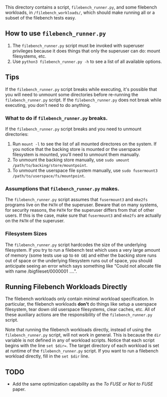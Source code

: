 This directory contains a script, `filebench_runner.py`, and some filebench workloads,
in `/filebench_workloads/`, which should make running all or a subset of the
filebench tests easy.

## How to use `filebench_runner.py` ##
1. The `filebench_runner.py` script must be invoked with superuser privileges because
it does things that only the superuser can do: mount filesystems, etc.
2. Use `python3 filebench_runner.py -h` to see a list of all available options. 

## Tips ##
If the `filebench_runner.py` script breaks while executing, it's possible that 
you will need to unmount some directories before re-running the `filebench_runner.py` 
script. If the `filebench_runner.py` does not break while executing, you don't need
to do anything.

### What to do if `filebench_runner.py` breaks. ###
If the `filebench_runner.py` script breaks and you need to unmount directories:
1. Run `mount -l` to see the list of all mounted directores on the system. If you
notice that the backing store is mounted or the userspace filesystem is mounted,
you'll need to unmount them manually.
2. To unmount the backing store manually, use `sudo umount /path/to/backing/store/mountpoint`.
3. To unmount the userspace file system manually, use `sudo fusermount3 /path/to/userspace/fs/mountpoint`.

### Assumptions that `filebench_runner.py` makes. ###
The `filebench_runner.py` script assumes that `fusermount3` and `mke2fs` programs
live on the `PATH` of the superuser. Beware that on many systems, for security reasons,
the `PATH` for the superuser differs from that of other users. If this is the case,
make sure that `fusermount3` and `mke2fs` are actually on the `PATH` of the superuser.

### Filesystem Sizes ###
The `filebench_runner.py` script hardcodes the size of the underlying filesystem. If you try to run a filebench test which uses a very large amount of memory (some tests use up to `60 GB`) and either the backing store runs out of space or the underlying filesystem runs out of space, you should anticipate seeing an error which says something like "Could not allocate file with name /bigfileset/0000001 ....".

## Running Filebench Workloads Directly ## 
The filebench workloads only contain minimal workload specification. In particular,
the filebench workloads **don't** do things like setup a userspace filesystem,
tear down old userspace filesystems, clear caches, etc. All of these auxiliary actions
are the responsibility of the `filebench_runner.py` script.

Note that running the filebench workloads directly, instead of using the `filebench_runner.py`
script, will not work in general. This is because the `dir` variable is not defined
in any of workload scripts. Notice that each script begins with the line `set $dir=`.
The target directory of each workload is set at runtime of the `filebench_runner.py` script.
If you want to run a filebench workload directly, fill in the `set $dir` line.

## TODO ##
- Add the same optimization capability as the *To FUSE or Not to FUSE* paper. 

